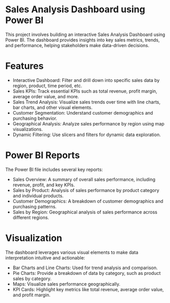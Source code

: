 # Sales Analysis Dashboard using Power BI
This project involves building an interactive Sales Analysis Dashboard using Power BI. The dashboard provides insights into key sales metrics, trends, and performance, helping stakeholders make data-driven decisions.
# Features
+ Interactive Dashboard: Filter and drill down into specific sales data by region, product, time period, etc.
+ Sales KPIs: Track essential KPIs such as total revenue, profit margin, average order value, and more.
+ Sales Trend Analysis: Visualize sales trends over time with line charts, bar charts, and other visual elements.
+ Customer Segmentation: Understand customer demographics and purchasing behavior.
+ Geographical Analysis: Analyze sales performance by region using map visualizations.
+ Dynamic Filtering: Use slicers and filters for dynamic data exploration.
# Power BI Reports
The Power BI file includes several key reports:
+ Sales Overview: A summary of overall sales performance, including revenue, profit, and key KPIs.
+ Sales by Product: Analysis of sales performance by product category and individual products.
+ Customer Demographics: A breakdown of customer demographics and purchasing patterns.
+ Sales by Region: Geographical analysis of sales performance across different regions.
# Visualization
The dashboard leverages various visual elements to make data interpretation intuitive and actionable:
+ Bar Charts and Line Charts: Used for trend analysis and comparison.
+ Pie Charts: Provide a breakdown of data by category, such as product sales by category.
+ Maps: Visualize sales performance geographically.
+ KPI Cards: Highlight key metrics like total revenue, average order value, and profit margin.
